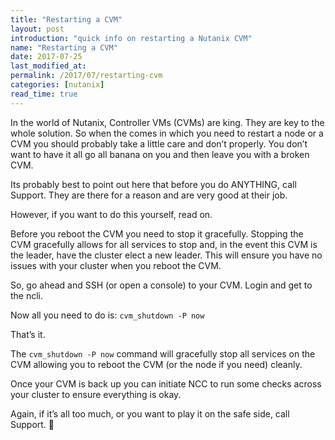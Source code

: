 ```yaml
---
title: "Restarting a CVM"
layout: post
introduction: "quick info on restarting a Nutanix CVM"
name: "Restarting a CVM"
date: 2017-07-25
last_modified_at: 
permalink: /2017/07/restarting-cvm
categories: [nutanix]
read_time: true
---
```


In the world of Nutanix, Controller VMs (CVMs) are king. They are key to the whole solution. So when the comes in which you need to restart a node or a CVM you should probably take a little care and don’t properly. You don’t want to have it all go all banana on you and then leave you with a broken CVM.


Its probably best to point out here that before you do ANYTHING, call Support. They are there for a reason and are very good at their job.


However, if you want to do this yourself, read on.


Before you reboot the CVM you need to stop it gracefully. Stopping the CVM gracefully allows for all services to stop and, in the event this CVM is the leader, have the cluster elect a new leader. This will ensure you have no issues with your cluster when you reboot the CVM.


So, go ahead and SSH (or open a console) to your CVM. Login and get to the ncli.


Now all you need to do is: `cvm_shutdown -P now`


That’s it.

The `cvm_shutdown -P now` command will gracefully stop all services on the CVM allowing you to reboot the CVM (or the node if you need) cleanly.


Once your CVM is back up you can initiate NCC to run some checks across your cluster to ensure everything is okay.


Again, if it’s all too much, or you want to play it on the safe side, call Support. 🙂